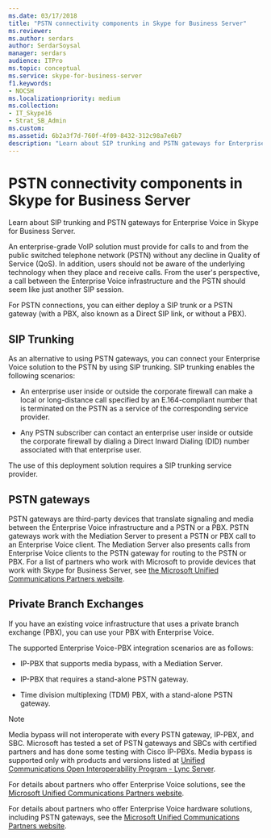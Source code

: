 ```yaml
---
ms.date: 03/17/2018
title: "PSTN connectivity components in Skype for Business Server"
ms.reviewer: 
ms.author: serdars
author: SerdarSoysal
manager: serdars
audience: ITPro
ms.topic: conceptual
ms.service: skype-for-business-server
f1.keywords:
- NOCSH
ms.localizationpriority: medium
ms.collection: 
- IT_Skype16
- Strat_SB_Admin
ms.custom:
ms.assetid: 6b2a3f7d-760f-4f09-8432-312c98a7e6b7
description: "Learn about SIP trunking and PSTN gateways for Enterprise Voice in Skype for Business Server."
---
```


# PSTN connectivity components in Skype for Business Server
 
Learn about SIP trunking and PSTN gateways for Enterprise Voice in Skype for Business Server.
  
An enterprise-grade VoIP solution must provide for calls to and from the public switched telephone network (PSTN) without any decline in Quality of Service (QoS). In addition, users should not be aware of the underlying technology when they place and receive calls. From the user's perspective, a call between the Enterprise Voice infrastructure and the PSTN should seem like just another SIP session.
  
For PSTN connections, you can either deploy a SIP trunk or a PSTN gateway (with a PBX, also known as a Direct SIP link, or without a PBX).
  
## SIP Trunking

As an alternative to using PSTN gateways, you can connect your Enterprise Voice solution to the PSTN by using SIP trunking. SIP trunking enables the following scenarios:
  
- An enterprise user inside or outside the corporate firewall can make a local or long-distance call specified by an E.164-compliant number that is terminated on the PSTN as a service of the corresponding service provider.
    
- Any PSTN subscriber can contact an enterprise user inside or outside the corporate firewall by dialing a Direct Inward Dialing (DID) number associated with that enterprise user.
    
The use of this deployment solution requires a SIP trunking service provider. 
  
## PSTN gateways

PSTN gateways are third-party devices that translate signaling and media between the Enterprise Voice infrastructure and a PSTN or a PBX. PSTN gateways work with the Mediation Server to present a PSTN or PBX call to an Enterprise Voice client. The Mediation Server also presents calls from Enterprise Voice clients to the PSTN gateway for routing to the PSTN or PBX. For a list of partners who work with Microsoft to provide devices that work with Skype for Business Server, see  [the Microsoft Unified Communications Partners website](https://go.microsoft.com/fwlink/p/?linkId=202836). 
  
## Private Branch Exchanges

 If you have an existing voice infrastructure that uses a private branch exchange (PBX), you can use your PBX with Enterprise Voice.
  
The supported Enterprise Voice-PBX integration scenarios are as follows:
  
- IP-PBX that supports media bypass, with a Mediation Server.
    
- IP-PBX that requires a stand-alone PSTN gateway.
    
- Time division multiplexing (TDM) PBX, with a stand-alone PSTN gateway.
    
> [!NOTE]
> Media bypass will not interoperate with every PSTN gateway, IP-PBX, and SBC. Microsoft has tested a set of PSTN gateways and SBCs with certified partners and has done some testing with Cisco IP-PBXs. Media bypass is supported only with products and versions listed at [Unified Communications Open Interoperability Program - Lync Server](../../../SfbPartnerCertification/lync-cert/qualified-ip-pbx-gateway.md). 
  
For details about partners who offer Enterprise Voice solutions, see the [Microsoft Unified Communications Partners website](https://go.microsoft.com/fwlink/p/?linkId=202836).
  
For details about partners who offer Enterprise Voice hardware solutions, including PSTN gateways, see the [Microsoft Unified Communications Partners website](https://go.microsoft.com/fwlink/p/?linkId=202836).

